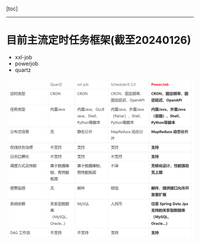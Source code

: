 [toc]

---

# 目前主流定时任务框架(截至20240126)

- xxl-job
- powerjob
- quartz

![1706261230282](概述.assets\1706261230282.png)